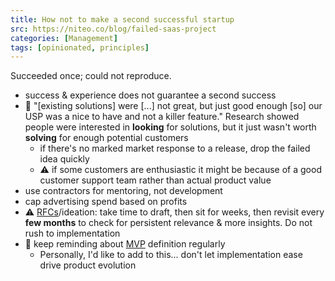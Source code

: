 ```yaml
---
title: How not to make a second successful startup
src: https://niteo.co/blog/failed-saas-project
categories: [Management]
tags: [opinionated, principles]
---
```


Succeeded once; could not reproduce.

- success & experience does not guarantee a second success
- :stop_sign: "[existing solutions] were [...] not great, but just good enough [so] our USP was a nice to have and not a killer feature." Research showed people were interested in **looking** for solutions, but it just wasn't worth **solving** for enough potential customers
  + if there's no marked market response to a release, drop the failed idea quickly
  + :warning: if some customers are enthusiastic it might be because of a good customer support team rather than actual product value
- use contractors for mentoring, not development
- cap advertising spend based on profits
- :warning: [RFCs](https://en.wikipedia.org/wiki/Request_for_Comments)/ideation: take time to draft, then sit for weeks, then revisit every **few months** to check for persistent relevance & more insights. Do not rush to implementation
- :stop_sign: keep reminding about [MVP](https://en.wikipedia.org/wiki/Minimum_viable_product) definition regularly
  + Personally, I'd like to add to this... don't let implementation ease drive product evolution